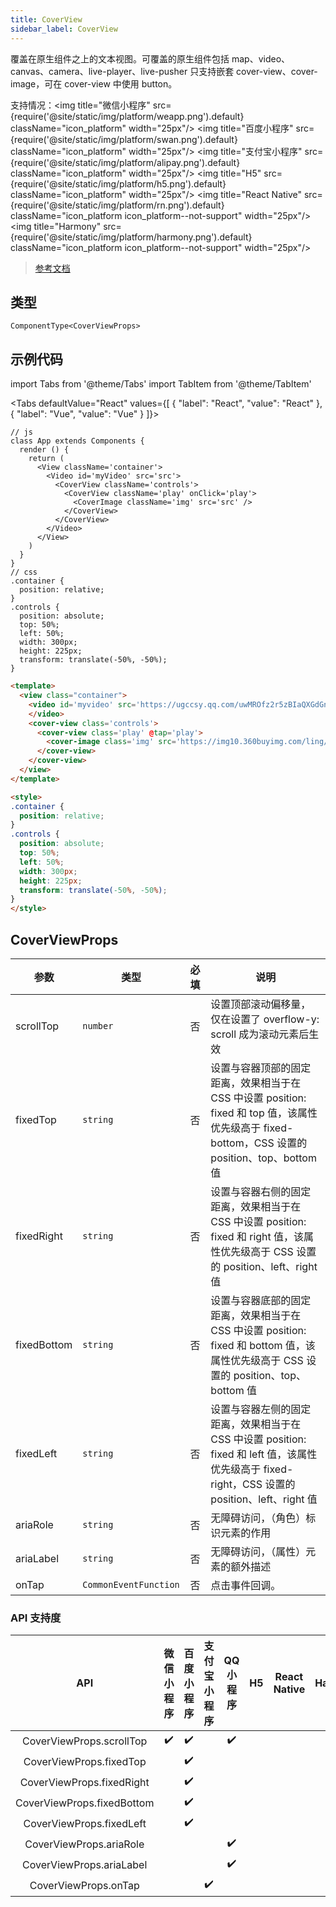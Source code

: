 ```yaml
---
title: CoverView
sidebar_label: CoverView
---
```


覆盖在原生组件之上的文本视图。可覆盖的原生组件包括 map、video、canvas、camera、live-player、live-pusher 只支持嵌套 cover-view、cover-image，可在 cover-view 中使用 button。

支持情况：<img title="微信小程序" src={require('@site/static/img/platform/weapp.png').default} className="icon_platform" width="25px"/> <img title="百度小程序" src={require('@site/static/img/platform/swan.png').default} className="icon_platform" width="25px"/> <img title="支付宝小程序" src={require('@site/static/img/platform/alipay.png').default} className="icon_platform" width="25px"/> <img title="H5" src={require('@site/static/img/platform/h5.png').default} className="icon_platform" width="25px"/> <img title="React Native" src={require('@site/static/img/platform/rn.png').default} className="icon_platform icon_platform--not-support" width="25px"/> <img title="Harmony" src={require('@site/static/img/platform/harmony.png').default} className="icon_platform icon_platform--not-support" width="25px"/>

> [参考文档](https://developers.weixin.qq.com/miniprogram/dev/component/cover-view.html)

## 类型

```tsx
ComponentType<CoverViewProps>
```

## 示例代码

import Tabs from '@theme/Tabs'
import TabItem from '@theme/TabItem'

<Tabs
  defaultValue="React"
  values={[
  {
    "label": "React",
    "value": "React"
  },
  {
    "label": "Vue",
    "value": "Vue"
  }
]}>
<TabItem value="React">

```tsx
// js
class App extends Components {
  render () {
    return (
      <View className='container'>
        <Video id='myVideo' src='src'>
          <CoverView className='controls'>
            <CoverView className='play' onClick='play'>
              <CoverImage className='img' src='src' />
            </CoverView>
          </CoverView>
        </Video>
      </View>
    )
  }
}
// css
.container {
  position: relative;
}
.controls {
  position: absolute;
  top: 50%;
  left: 50%;
  width: 300px;
  height: 225px;
  transform: translate(-50%, -50%);
}
```
</TabItem>
<TabItem value="Vue">

```html
<template>
  <view class="container">
    <video id='myvideo' src='https://ugccsy.qq.com/uwMROfz2r5zBIaQXGdGnC2dfDma3J1MItM3912IN4IRQvkRM/o31507f7lcd.mp4?sdtfrom=v1010&guid=aa18cf106b7fdb7e40f2d20b206f2b4f&vkey=63B0FCCC7FC3ADC342C166D86571AE02772258CD9B515B065DC68DF3919D8C288AE831D570ED5E8FE0FF3E81E170D04FF11F874BFDDACF7AAA2C0CFF2ACB39FB1A94DAD1AB859BDA53E4DD6DBCDC1217CEF789A9AC079924E2BBC599EED7A1FFDD60A727F2EB7E7B6472CE63DD4B683C9199DFC78A6A6C4D9891E05467C4B64E'>
    </video>
    <cover-view class='controls'>
      <cover-view class='play' @tap='play'>
        <cover-image class='img' src='https://img10.360buyimg.com/ling/s345x208_jfs/t1/133501/7/9865/382161/5f5ee31fEbdd6a418/0cdc0156ffff3c23.png' />
      </cover-view>
    </cover-view>
  </view>
</template>

<style>
.container {
  position: relative;
}
.controls {
  position: absolute;
  top: 50%;
  left: 50%;
  width: 300px;
  height: 225px;
  transform: translate(-50%, -50%);
}
</style>
```
</TabItem>
</Tabs>

## CoverViewProps

| 参数 | 类型 | 必填 | 说明 |
| --- | --- | :---: | --- |
| scrollTop | `number` | 否 | 设置顶部滚动偏移量，仅在设置了 overflow-y: scroll 成为滚动元素后生效 |
| fixedTop | `string` | 否 | 设置与容器顶部的固定距离，效果相当于在 CSS 中设置 position: fixed 和 top 值，该属性优先级高于 fixed-bottom，CSS 设置的 position、top、bottom 值 |
| fixedRight | `string` | 否 | 设置与容器右侧的固定距离，效果相当于在 CSS 中设置 position: fixed 和 right 值，该属性优先级高于 CSS 设置的 position、left、right 值 |
| fixedBottom | `string` | 否 | 设置与容器底部的固定距离，效果相当于在 CSS 中设置 position: fixed 和 bottom 值，该属性优先级高于 CSS 设置的 position、top、bottom 值 |
| fixedLeft | `string` | 否 | 设置与容器左侧的固定距离，效果相当于在 CSS 中设置 position: fixed 和 left 值，该属性优先级高于 fixed-right，CSS 设置的 position、left、right 值 |
| ariaRole | `string` | 否 | 无障碍访问，（角色）标识元素的作用 |
| ariaLabel | `string` | 否 | 无障碍访问，（属性）元素的额外描述 |
| onTap | `CommonEventFunction` | 否 | 点击事件回调。 |

### API 支持度

| API | 微信小程序 | 百度小程序 | 支付宝小程序 | QQ 小程序 | H5 | React Native | Harmony |
| :---: | :---: | :---: | :---: | :---: | :---: | :---: | :---: |
| CoverViewProps.scrollTop | ✔️ | ✔️ |  | ✔️ |  |  |  |
| CoverViewProps.fixedTop |  | ✔️ |  |  |  |  |  |
| CoverViewProps.fixedRight |  | ✔️ |  |  |  |  |  |
| CoverViewProps.fixedBottom |  | ✔️ |  |  |  |  |  |
| CoverViewProps.fixedLeft |  | ✔️ |  |  |  |  |  |
| CoverViewProps.ariaRole |  |  |  | ✔️ |  |  |  |
| CoverViewProps.ariaLabel |  |  |  | ✔️ |  |  |  |
| CoverViewProps.onTap |  |  | ✔️ |  |  |  |  |
